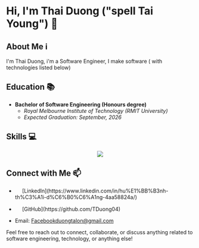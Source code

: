 # Hi, I'm Thai Duong ("spell Tai Young") 👋

## About Me ℹ️

I'm Thai Duong, i'm a Software Engineer, I make software ( with technologies listed below)


## Education 📚

- **Bachelor of Software Engineering (Honours degree)**
  - _Royal Melbourne Institute of Technology (RMIT University)_
  - _Expected Graduation: September, 2026_
  
## Skills 💻

<p align="center">
  <a href="https://skillicons.dev">
    <img src="https://skillicons.dev/icons?i=vscode,docker,c,cpp,java,python,javascript,typescript,html,css,react,nodejs,expressjs,nextjs,mysql,mongodb,postgresql,rabbitmq,firebase,bash,linux,aws,supabase" />
  </a>
</p>

## Connect with Me 📫

- <p><a href="https://www.linkedin.com/in/hu%E1%BB%B3nh-th%C3%A1i-d%C6%B0%C6%A1ng-4aa58824a/" target="_blank"><img src="https://skillicons.dev/icons?i=linkedin" width="15px" /></a> [LinkedIn](https://www.linkedin.com/in/hu%E1%BB%B3nh-th%C3%A1i-d%C6%B0%C6%A1ng-4aa58824a/)</p>
- <p><a href="https://github.com/TDuong04" target="_blank"><img src="https://skillicons.dev/icons?i=github" width="15px" /></a> [GitHub](https://github.com/TDuong04)</p>
- Email: Facebookduongtalon@gmail.com

Feel free to reach out to connect, collaborate, or discuss anything related to software engineering, technology, or anything else!
